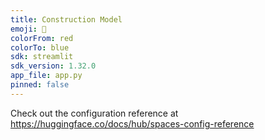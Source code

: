 ```yaml
---
title: Construction Model
emoji: 🐢
colorFrom: red
colorTo: blue
sdk: streamlit
sdk_version: 1.32.0
app_file: app.py
pinned: false
---
```


Check out the configuration reference at https://huggingface.co/docs/hub/spaces-config-reference
